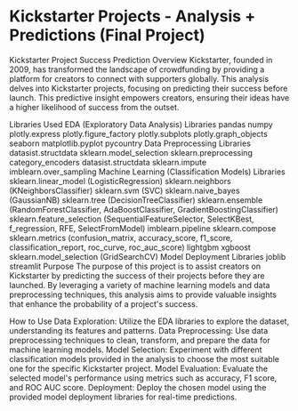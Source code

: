# Kickstarter Projects - Analysis + Predictions (Final Project)

Kickstarter Project Success Prediction
Overview
Kickstarter, founded in 2009, has transformed the landscape of crowdfunding by providing a platform for creators to connect with supporters globally. This analysis delves into Kickstarter projects, focusing on predicting their success before launch. This predictive insight empowers creators, ensuring their ideas have a higher likelihood of success from the outset.

Libraries Used
EDA (Exploratory Data Analysis) Libraries
pandas
numpy
plotly.express
plotly.figure_factory
plotly.subplots
plotly.graph_objects
seaborn
matplotlib.pyplot
pycountry
Data Preprocessing Libraries
datasist.structdata
sklearn.model_selection
sklearn.preprocessing
category_encoders
datasist.structdata
sklearn.impute
imblearn.over_sampling
Machine Learning (Classification Models) Libraries
sklearn.linear_model (LogisticRegression)
sklearn.neighbors (KNeighborsClassifier)
sklearn.svm (SVC)
sklearn.naive_bayes (GaussianNB)
sklearn.tree (DecisionTreeClassifier)
sklearn.ensemble (RandomForestClassifier, AdaBoostClassifier, GradientBoostingClassifier)
sklearn.feature_selection (SequentialFeatureSelector, SelectKBest, f_regression, RFE, SelectFromModel)
imblearn.pipeline
sklearn.compose
sklearn.metrics (confusion_matrix, accuracy_score, f1_score, classification_report, roc_curve, roc_auc_score)
lightgbm
xgboost
sklearn.model_selection (GridSearchCV)
Model Deployment Libraries
joblib
streamlit
Purpose
The purpose of this project is to assist creators on Kickstarter by predicting the success of their projects before they are launched. By leveraging a variety of machine learning models and data preprocessing techniques, this analysis aims to provide valuable insights that enhance the probability of a project's success.

How to Use
Data Exploration: Utilize the EDA libraries to explore the dataset, understanding its features and patterns.
Data Preprocessing: Use data preprocessing techniques to clean, transform, and prepare the data for machine learning models.
Model Selection: Experiment with different classification models provided in the analysis to choose the most suitable one for the specific Kickstarter project.
Model Evaluation: Evaluate the selected model's performance using metrics such as accuracy, F1 score, and ROC AUC score.
Deployment: Deploy the chosen model using the provided model deployment libraries for real-time predictions.
